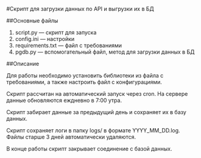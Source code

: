 #Скрипт для загрузки данных по API и выгрузки их в БД

##Основные файлы

1. script.py — скрипт для запуска
2. config.ini — настройки
3. requirements.txt — файл с требованиями
4. pgdb.py — вспомогательный файл, метод для загрузки данных в БД

##Описание

Для работы необходимо установить библиотеки из файла с требованиями, а также настроить файл с конфигурациями.

Скрипт рассчитан на автоматический запуск через cron. На сервере данные обновляются еждневно в 7:00 утра.

Скрипт забирает данные за предыдущий день и сохраняет их в базу данных.

Скрипт сохраняет логи в папку logs/ в формате YYYY_MM_DD.log.
Файлы старше 3 дней автоматически удаляются.

В конце работы скрипт закрывает соединение с базой данных.